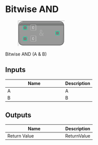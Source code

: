 # Bitwise AND

<div align="left" data-full-width="false"><figure><img src="../../../../api/Math/Integer/Bitwise_AND.png" alt=""><figcaption></figcaption></figure></div>

Bitwise AND (A & B)

## Inputs

<table><thead><tr><th width="170">Name</th><th>Description</th></tr></thead><tbody><tr><td>A</td><td>A</td></tr><tr><td>B</td><td>B</td></tr></tbody></table>

## Outputs

<table><thead><tr><th width="170">Name</th><th>Description</th></tr></thead><tbody><tr><td>Return Value</td><td>ReturnValue</td></tr></tbody></table>
